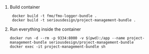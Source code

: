 1. Build container
   ```
    docker build -t fmo/fmo-logger-bundle .
    docker build -t seriousdesign/project-management-bundle .
   ```

2. Run everything inside the container
   ```
   docker run -d --rm -p 9334:8000 -v $(pwd):/app --name project-management-bundle seriousdesign/project-management-bundle
   docker exec -it project-management-bundle sh
   ```